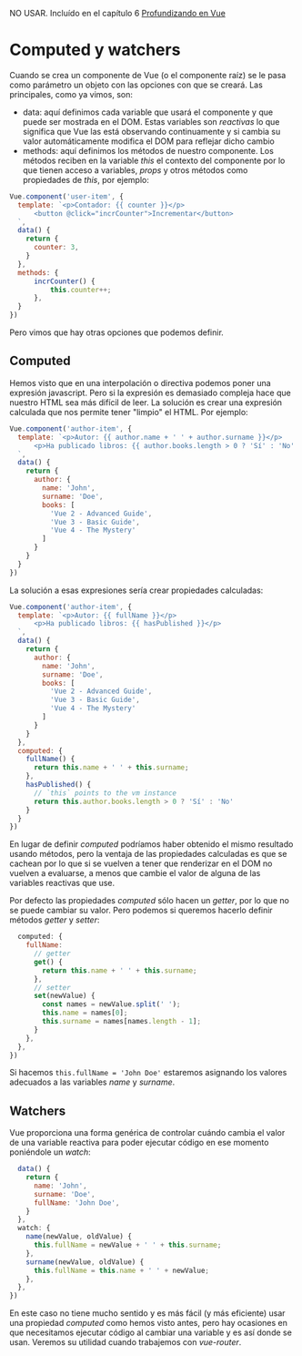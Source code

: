 NO USAR. Incluído en el capítulo 6 [Profundizando en Vue](./06-profundizando.html)

# Computed y watchers
Cuando se crea un componente de Vue (o el componente raíz) se le pasa como parámetro un objeto con las opciones con que se creará. Las principales, como ya vimos, son:
- data: aquí definimos cada variable que usará el componente y que puede ser mostrada en el DOM. Estas variables son _reactivas_ lo que significa que Vue las está observando continuamente y si cambia su valor automáticamente modifica el DOM para reflejar dicho cambio
- methods: aquí definimos los métodos de nuestro componente. Los métodos reciben en la variable _this_ el contexto del componente por lo que tienen acceso a variables, _props_ y otros métodos como propiedades de _this_, por ejemplo:

```javascript
Vue.component('user-item', {
  template: `<p>Contador: {{ counter }}</p>
      <button @click="incrCounter">Incrementar</button>
  `,
  data() {
    return {
      counter: 3,
    }
  },
  methods: {
      incrCounter() {
          this.counter++;
      },
  }
})
```

Pero vimos que hay otras opciones que podemos definir. 

## Computed
Hemos visto que en una interpolación o directiva podemos poner una expresión javascript. Pero si la expresión es demasiado compleja hace que nuestro HTML sea más difícil de leer. La solución es crear una expresión calculada que nos permite tener "limpio" el HTML. Por ejemplo:

```javascript
Vue.component('author-item', {
  template: `<p>Autor: {{ author.name + ' ' + author.surname }}</p>
      <p>Ha publicado libros: {{ author.books.length > 0 ? 'Sí' : 'No' }}</p>
  `,
  data() {
    return {
      author: {
        name: 'John',
        surname: 'Doe',
        books: [
          'Vue 2 - Advanced Guide',
          'Vue 3 - Basic Guide',
          'Vue 4 - The Mystery'
        ]
      }
    }
  }
})
```

La solución a esas expresiones sería crear propiedades calculadas:

```javascript
Vue.component('author-item', {
  template: `<p>Autor: {{ fullName }}</p>
      <p>Ha publicado libros: {{ hasPublished }}</p>
  `,
  data() {
    return {
      author: {
        name: 'John',
        surname: 'Doe',
        books: [
          'Vue 2 - Advanced Guide',
          'Vue 3 - Basic Guide',
          'Vue 4 - The Mystery'
        ]
      }
    }
  },
  computed: {
    fullName() {
      return this.name + ' ' + this.surname;
    },
    hasPublished() {
      // `this` points to the vm instance
      return this.author.books.length > 0 ? 'Sí' : 'No'
    }
  }
})
```

En lugar de definir _computed_ podríamos haber obtenido el mismo resultado usando métodos, pero la ventaja de las propiedades calculadas es que se cachean por lo que si se vuelven a tener que renderizar en el DOM no vuelven a evaluarse, a menos que cambie el valor de alguna de las variables reactivas que use.

Por defecto las propiedades _computed_ sólo hacen un _getter_, por lo que no se puede cambiar su valor. Pero podemos si queremos hacerlo definir métodos _getter_ y _setter_:

```javascript
  computed: {
    fullName:
      // getter
      get() {
        return this.name + ' ' + this.surname;
      },
      // setter
      set(newValue) {
        const names = newValue.split(' ');
        this.name = names[0];
        this.surname = names[names.length - 1];
      }
    },
  },
})
```

Si hacemos `this.fullName = 'John Doe'` estaremos asignando los valores adecuados a las variables _name_ y _surname_.

## Watchers
Vue proporciona una forma genérica de controlar cuándo cambia el valor de una variable reactiva para poder ejecutar código en ese momento poniéndole un _watch_:

```javascript
  data() {
    return {
      name: 'John',
      surname: 'Doe',
      fullName: 'John Doe',
    }
  },
  watch: {
    name(newValue, oldValue) {
      this.fullName = newValue + ' ' + this.surname;
    },
    surname(newValue, oldValue) {
      this.fullName = this.name + ' ' + newValue;
    },
  },
})
```

En este caso no tiene mucho sentido y es más fácil (y más eficiente) usar una propiedad _computed_ como hemos visto antes, pero hay ocasiones en que necesitamos ejecutar código al cambiar una variable y es así donde se usan. Veremos su utilidad cuando trabajemos con _vue-router_.

